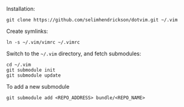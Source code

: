 Installation:

    git clone https://github.com/selimhendrickson/dotvim.git ~/.vim

Create symlinks:

    ln -s ~/.vim/vimrc ~/.vimrc

Switch to the `~/.vim` directory, and fetch submodules:

    cd ~/.vim
    git submodule init
    git submodule update

To add a new submodule

    git submodule add <REPO_ADDRESS> bundle/<REPO_NAME>
